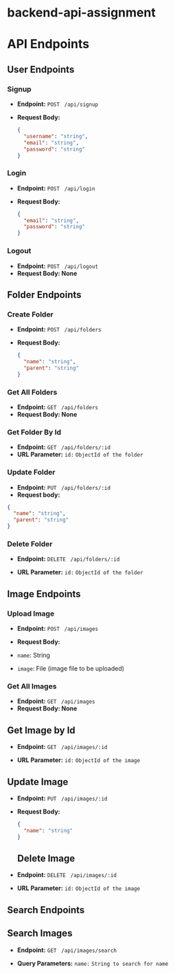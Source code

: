 # backend-api-assignment

# API Endpoints

## User Endpoints

### Signup

- **Endpoint:** `POST ` `/api/signup`
- **Request Body:**

  ```json
  {
    "username": "string",
    "email": "string",
    "password": "string"
  }
  ```

### Login

- **Endpoint:** `POST ` `/api/login`
- **Request Body:**

  ```json
  {
    "email": "string",
    "password": "string"
  }
  ```

### Logout

- **Endpoint:** `POST ` `/api/logout`
- **Request Body: None**

## Folder Endpoints

### Create Folder

- **Endpoint:** `POST ` `/api/folders`
- **Request Body:**

  ```json
  {
    "name": "string",
    "parent": "string" 
  }
  ```

### Get All Folders

- **Endpoint:** `GET ` `/api/folders`
- **Request Body: None**

### Get Folder By Id

- **Endpoint:** `GET ` `/api/folders/:id`
- **URL Parameter:** `id:` `ObjectId of the folder`

### Update Folder

- **Endpoint:** `PUT ` `/api/folders/:id`
- **Request body:**

```json
{
  "name": "string",
  "parent": "string" 
}
```

### Delete Folder

- **Endpoint:** `DELETE ` `/api/folders/:id`

- **URL Parameter:** `id:` `ObjectId of the folder`

## Image Endpoints

### Upload Image

- **Endpoint:** `POST ` `/api/images`

- **Request Body:**

- `name`: String
- `image`: File (image file to be uploaded)

### Get All Images

- **Endpoint:** `GET ` `/api/images`
- **Request Body: None**

## Get Image by Id

- **Endpoint:** `GET ` `/api/images/:id`

- **URL Parameter:** `id:` `ObjectId of the image`

## Update Image

- **Endpoint:** `PUT ` `/api/images/:id`

- **Request Body:**

  ```json
  {
    "name": "string"
  }
  ```

  ## Delete Image

- **Endpoint:** `DELETE ` `/api/images/:id`
- **URL Parameter:** `id:` `ObjectId of the image`

## Search Endpoints

## Search Images

- **Endpoint:** `GET ` `/api/images/search`

- **Query Parameters:** `name:` `String to search for name`

